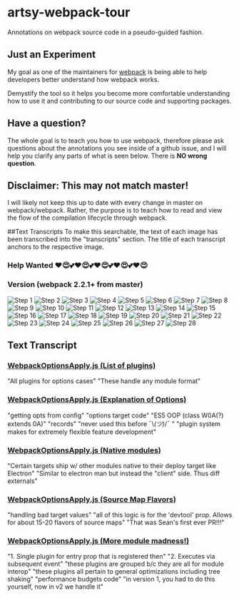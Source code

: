 # artsy-webpack-tour
Annotations on webpack source code in a pseudo-guided fashion.

## Just an Experiment
My goal as one of the maintainers for [webpack](https://github.com/webpack/webpack) is being able to help developers better understand how webpack works. 

Demystify the tool so it helps you become more comfortable understanding how to use it and contributing to our source code and supporting packages.

## Have a question? 
The whole goal is to teach you how to use webpack, therefore please ask questions about the annotations you see inside of a github issue, and I will help you clarify any parts of what is seen below. There is **NO wrong question**. 

## Disclaimer: This may not match master!
I will likely not keep this up to date with every change in master on webpack/webpack. Rather, the purpose is to teach how to read and view the flow of the compilation lifecycle through webpack.

##Text Transcripts
To make this searchable, the text of each image has been transcribed into the "transcripts" section. The title of each transcript anchors to the respective image. 

### Help Wanted ❤😍💕❤😍💕❤😍💕❤😍💕❤😍

### Version (webpack 2.2.1+ from master)


<a name="Step1">![Step 1](https://github.com/TheLarkInn/artsy-webpack-tour/blob/master/images/webpack-narrative01.png)</a>
<a name="Step2">![Step 2](https://github.com/TheLarkInn/artsy-webpack-tour/blob/master/images/webpack-narrative02.png)</a>
<a name="Step3">![Step 3](https://github.com/TheLarkInn/artsy-webpack-tour/blob/master/images/webpack-narrative03.png)</a>
<a name="Step4">![Step 4](https://github.com/TheLarkInn/artsy-webpack-tour/blob/master/images/webpack-narrative04.png)</a>
<a name="Step5">![Step 5](https://github.com/TheLarkInn/artsy-webpack-tour/blob/master/images/webpack-narrative05.png)</a>
<a name="Step6">![Step 6](https://github.com/TheLarkInn/artsy-webpack-tour/blob/master/images/webpack-narrative06.png)</a>
<a name="Step7">![Step 7](https://github.com/TheLarkInn/artsy-webpack-tour/blob/master/images/webpack-narrative-compiler01.png)</a>
<a name="Step8">![Step 8](https://github.com/TheLarkInn/artsy-webpack-tour/blob/master/images/webpack-narrative-compiler02.png)</a>
<a name="Step9">![Step 9](https://github.com/TheLarkInn/artsy-webpack-tour/blob/master/images/webpack-narrative-compiler03.png)</a>
<a name="Step10">![Step 10](https://github.com/TheLarkInn/artsy-webpack-tour/blob/master/images/webpack-narrative-compiler04.png)</a>
<a name="Step11">![Step 11](https://github.com/TheLarkInn/artsy-webpack-tour/blob/master/images/webpack-narrative-compiler05.png)</a>
<a name="Step12">![Step 12](https://github.com/TheLarkInn/artsy-webpack-tour/blob/master/images/webpack-narrative-compiler06.png)</a>
<a name="Step13">![Step 13](https://github.com/TheLarkInn/artsy-webpack-tour/blob/master/images/webpack-narrative-compiler07.png)</a>
<a name="Step14">![Step 14](https://github.com/TheLarkInn/artsy-webpack-tour/blob/master/images/webpack-narrative-compiler08.png)</a>
<a name="Step15">![Step 15](https://github.com/TheLarkInn/artsy-webpack-tour/blob/master/images/webpack-narrative-compiler09.png)</a>
<a name="Step16">![Step 16](https://github.com/TheLarkInn/artsy-webpack-tour/blob/master/images/webpack-narrative-nmf01.png)</a>
<a name="Step17">![Step 17](https://github.com/TheLarkInn/artsy-webpack-tour/blob/master/images/webpack-narrative-nmf02.png)</a>
<a name="Step18">![Step 18](https://github.com/TheLarkInn/artsy-webpack-tour/blob/master/images/webpack-narrative-nmf03.png)</a>
<a name="Step19">![Step 19](https://github.com/TheLarkInn/artsy-webpack-tour/blob/master/images/webpack-narrative-nmf04.png)</a>
<a name="Step20">![Step 20](https://github.com/TheLarkInn/artsy-webpack-tour/blob/master/images/webpack-narrative-nmf05.png)</a>
<a name="Step21">![Step 21](https://github.com/TheLarkInn/artsy-webpack-tour/blob/master/images/webpack-narrative-nmf06.png)</a>
<a name="Step22">![Step 22](https://github.com/TheLarkInn/artsy-webpack-tour/blob/master/images/webpack-narrative-nmf07.png)</a>
<a name="Step23">![Step 23](https://github.com/TheLarkInn/artsy-webpack-tour/blob/master/images/webpack-narrative-nmf08.png)</a>
<a name="Step24">![Step 24](https://github.com/TheLarkInn/artsy-webpack-tour/blob/master/images/webpack-narrative-nmf09.png)</a>
<a name="Step25">![Step 25](https://github.com/TheLarkInn/artsy-webpack-tour/blob/master/images/webpack-narrative-nmf10.png)</a>
<a name="Step26">![Step 26](https://github.com/TheLarkInn/artsy-webpack-tour/blob/master/images/webpack-narrative-nmf11.png)</a>
<a name="Step27">![Step 27](https://github.com/TheLarkInn/artsy-webpack-tour/blob/master/images/webpack-narrative-nmf12.png)</a>
<a name="Step28">![Step 28](https://github.com/TheLarkInn/artsy-webpack-tour/blob/master/images/webpack-narrative-compilation-seal01.png)</a>

## Text Transcript

### [WebpackOptionsApply.js (List of plugins)]("Step1") 
"All plugins for options cases"
"These handle any module format"

### [WebpackOptionsApply.js (Explanation of Options)]("Step2") 
"getting opts from config"
"options target code"
"ES5 OOP (class W0A(?) extends 0A)"
"records"
"never used this before ¯\\_(ツ)_/¯ "
"plugin system makes for extremely flexible feature development"

### [WebpackOptionsApply.js (Native modules)]("Step3")
"Certain targets ship w/ other modules native to their deploy target like Electron"
"Similar to electron man but instead the "client" side. Thus diff externals"

### [WebpackOptionsApply.js (Source Map Flavors)]("Step4")
"handling bad target values"
"all of this logic is for the 'devtool' prop. Allows for about 15-20 flavors of source maps"
"That was Sean's first ever PR!!!"

### [WebpackOptionsApply.js (More module madness!)]("Step5")
"1. Single plugin for entry prop that is registered then"
"2. Executes via subsequent event"
"these plugins are grouped b/c they are all for module interop"
"these plugins all pertain to general optimizations including tree shaking"
"performance budgets code"
"in version 1, you had to do this yourself, now in v2 we handle it"
